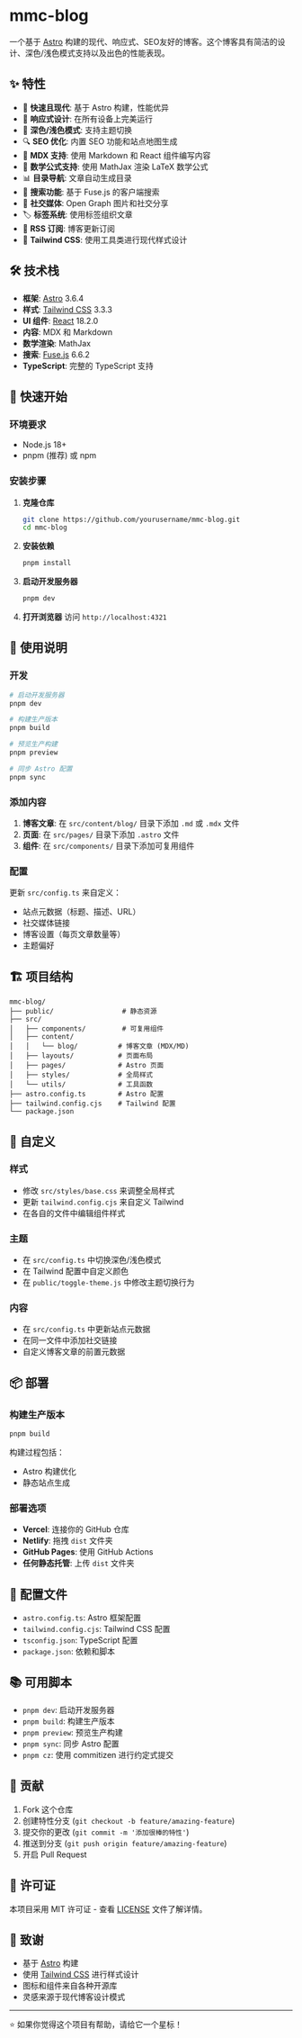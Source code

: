 # mmc-blog

一个基于 [Astro](https://astro.build) 构建的现代、响应式、SEO友好的博客。这个博客具有简洁的设计、深色/浅色模式支持以及出色的性能表现。

## ✨ 特性

- 🚀 **快速且现代**: 基于 Astro 构建，性能优异
- 📱 **响应式设计**: 在所有设备上完美运行
- 🌙 **深色/浅色模式**: 支持主题切换
- 🔍 **SEO 优化**: 内置 SEO 功能和站点地图生成
- 📝 **MDX 支持**: 使用 Markdown 和 React 组件编写内容
- 🧮 **数学公式支持**: 使用 MathJax 渲染 LaTeX 数学公式
- 📊 **目录导航**: 文章自动生成目录
- 🔎 **搜索功能**: 基于 Fuse.js 的客户端搜索
- 📱 **社交媒体**: Open Graph 图片和社交分享
- 🏷️ **标签系统**: 使用标签组织文章
- 📡 **RSS 订阅**: 博客更新订阅
- 🎨 **Tailwind CSS**: 使用工具类进行现代样式设计

## 🛠️ 技术栈

- **框架**: [Astro](https://astro.build) 3.6.4
- **样式**: [Tailwind CSS](https://tailwindcss.com) 3.3.3
- **UI 组件**: [React](https://reactjs.org) 18.2.0
- **内容**: MDX 和 Markdown
- **数学渲染**: MathJax
- **搜索**: [Fuse.js](https://fusejs.io) 6.6.2
- **TypeScript**: 完整的 TypeScript 支持

## 🚀 快速开始

### 环境要求

- Node.js 18+ 
- pnpm (推荐) 或 npm

### 安装步骤

1. **克隆仓库**
   ```bash
   git clone https://github.com/yourusername/mmc-blog.git
   cd mmc-blog
   ```

2. **安装依赖**
   ```bash
   pnpm install
   ```

3. **启动开发服务器**
   ```bash
   pnpm dev
   ```

4. **打开浏览器**
   访问 `http://localhost:4321`

## 📝 使用说明

### 开发

```bash
# 启动开发服务器
pnpm dev

# 构建生产版本
pnpm build

# 预览生产构建
pnpm preview

# 同步 Astro 配置
pnpm sync
```

### 添加内容

1. **博客文章**: 在 `src/content/blog/` 目录下添加 `.md` 或 `.mdx` 文件
2. **页面**: 在 `src/pages/` 目录下添加 `.astro` 文件
3. **组件**: 在 `src/components/` 目录下添加可复用组件

### 配置

更新 `src/config.ts` 来自定义：
- 站点元数据（标题、描述、URL）
- 社交媒体链接
- 博客设置（每页文章数量等）
- 主题偏好

## 🏗️ 项目结构

```
mmc-blog/
├── public/                 # 静态资源
├── src/
│   ├── components/         # 可复用组件
│   ├── content/
│   │   └── blog/          # 博客文章 (MDX/MD)
│   ├── layouts/           # 页面布局
│   ├── pages/             # Astro 页面
│   ├── styles/            # 全局样式
│   └── utils/             # 工具函数
├── astro.config.ts        # Astro 配置
├── tailwind.config.cjs    # Tailwind 配置
└── package.json
```

## 🎨 自定义

### 样式
- 修改 `src/styles/base.css` 来调整全局样式
- 更新 `tailwind.config.cjs` 来自定义 Tailwind
- 在各自的文件中编辑组件样式

### 主题
- 在 `src/config.ts` 中切换深色/浅色模式
- 在 Tailwind 配置中自定义颜色
- 在 `public/toggle-theme.js` 中修改主题切换行为

### 内容
- 在 `src/config.ts` 中更新站点元数据
- 在同一文件中添加社交链接
- 自定义博客文章的前置元数据

## 📦 部署

### 构建生产版本
```bash
pnpm build
```

构建过程包括：
- Astro 构建优化
- 静态站点生成

### 部署选项
- **Vercel**: 连接你的 GitHub 仓库
- **Netlify**: 拖拽 `dist` 文件夹
- **GitHub Pages**: 使用 GitHub Actions
- **任何静态托管**: 上传 `dist` 文件夹

## 🔧 配置文件

- `astro.config.ts`: Astro 框架配置
- `tailwind.config.cjs`: Tailwind CSS 配置
- `tsconfig.json`: TypeScript 配置
- `package.json`: 依赖和脚本

## 📚 可用脚本

- `pnpm dev`: 启动开发服务器
- `pnpm build`: 构建生产版本
- `pnpm preview`: 预览生产构建
- `pnpm sync`: 同步 Astro 配置
- `pnpm cz`: 使用 commitizen 进行约定式提交

## 🤝 贡献

1. Fork 这个仓库
2. 创建特性分支 (`git checkout -b feature/amazing-feature`)
3. 提交你的更改 (`git commit -m '添加很棒的特性'`)
4. 推送到分支 (`git push origin feature/amazing-feature`)
5. 开启 Pull Request

## 📄 许可证

本项目采用 MIT 许可证 - 查看 [LICENSE](LICENSE) 文件了解详情。

## 🙏 致谢

- 基于 [Astro](https://astro.build) 构建
- 使用 [Tailwind CSS](https://tailwindcss.com) 进行样式设计
- 图标和组件来自各种开源库
- 灵感来源于现代博客设计模式

---

⭐ 如果你觉得这个项目有帮助，请给它一个星标！